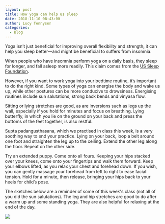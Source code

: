 ```yaml
---
layout: post
title: How yoga can help us sleep
date: 2018-11-10 08:43:00
author: Lucy Tennyson
categories:
  - Blog
---
```


Yoga isn’t just beneficial for improving overall flexibility and strength, it can help you sleep better—and might be beneficial to suffers from insomnia.

When people who have insomnia perform yoga on a daily basis, they sleep for longer, and fall asleep more readily. This claim comes from the [US Sleep Foundation](https://www.sleepfoundation.org/sleep-topics/the-connection-between-yoga-and-better-sleep).

However, if you want to work yoga into your bedtime routine, it’s important to do the right kind. Some types of yoga can energise the body and wake us up, while other postures can be more conducive to drowsiness. Energising routines include sun salutations, strong back bends and vinyasa flow.

Sitting or lying stretches are good, as are inversions such as legs up the wall, especially if you hold for minutes and focus on breathing. Lying butterfly, in which you lie on the ground on your back and press the bottoms of the feet together, is also restful.

Supta padangusthasana, which we practised in class this week, is a very soothing way to end your practice. Lying on your back, loop a belt around one foot and straighten the leg up to the ceiling. Extend the other leg along the floor. Repeat on the other side.

Try an extended puppy. Come onto all fours. Keeping your hips stacked over your knees, come onto your fingertips and walk them forward. Keep your elbows lifted, as you relax your chest and forehead down. If you wish, you can gently massage your forehead from left to right to ease facial tension. Hold for a minute, then release, bringing your hips back to your heels for child’s pose.

The sketches below are a reminder of some of this week's class (not all of you did the sun salutations). The leg and hip stretches are good to do after a warm up and some standing yoga. They are also helpful for relaxing at the end of the day.

![](blob:https://app.cloudcannon.com/b1db23bb-5754-8447-9a4b-298172b8ff63)